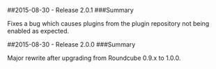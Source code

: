 ##2015-08-30 - Release 2.0.1
###Summary

Fixes a bug which causes plugins from the plugin repository not being enabled as expected.

##2015-08-30 - Release 2.0.0
###Summary

Major rewrite after upgrading from Roundcube 0.9.x to 1.0.0.
